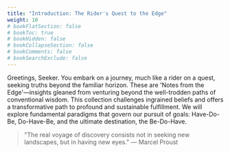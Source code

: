 ```yaml
---
title: "Introduction: The Rider's Quest to the Edge"
weight: 10
# bookFlatSection: false
# bookToc: true
# bookHidden: false
# bookCollapseSection: false
# bookComments: false
# bookSearchExclude: false
---
```


Greetings, Seeker. You embark on a journey, much like a rider on a quest, seeking truths beyond the familiar horizon. These are 'Notes from the Edge'—insights gleaned from venturing beyond the well-trodden paths of conventional wisdom. This collection challenges ingrained beliefs and offers a transformative path to profound and sustainable fulfillment. We will explore fundamental paradigms that govern our pursuit of goals: Have-Do-Be, Do-Have-Be, and the ultimate destination, the Be-Do-Have.

> "The real voyage of discovery consists not in seeking new landscapes, but in having new eyes."
— Marcel Proust